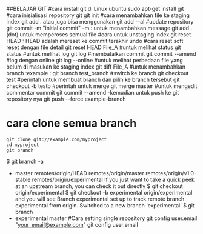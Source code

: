 ##BELAJAR GIT
#cara install git di Linux ubuntu
    sudo apt-get install git
#cara inisialisasi repository git
git init
#cara menambahkan file ke staging index
git add . atau juga bisa menggunakan git add --al
#update repository 
git commit -m "initial commit"
    -m : untuk menambahkan message
git add . (dot) untuk memperoses semual file
#cara untuk unstaging index
git reset HEAD : HEAD adalah mereset ke commit terakhir undo
#cara reset soft reset dengan file detail
git reset HEAD File_A
#untuk melihat status
git status
#untuk melihat log
git log
#membatalkan commit
git commit --amend
#log dengan online
git log --online
#untuk melihat perbedaan file yang belum di masukan ke staging index
git diff File_A
#untuk menambahkan branch
 :example : git branch test_branch
 #switch ke branch 
 git checkout test
 #perintah untuk membuat branch dan pilih ke branch tersebut
 git checkout -b testb
 #perintah untuk merge
 git merge master
#untuk mengedit commentar commit 
git commit --amend
 -kemudian untuk push ke git repository nya
git push --force example-branch
# cara clone semua branch
	git clone git://example.com/myproject
	cd myproject
	git branch
$ git branch -a
* master
  remotes/origin/HEAD
  remotes/origin/master
  remotes/origin/v1.0-stable
  remotes/origin/experimental
If you just want to take a quick peek at an upstream branch, you can check it out directly
$ git checkout origin/experimental
$ git checkout -b experimental origin/experimental
and you will see
Branch experimental set up to track remote branch experimental from origin.
Switched to a new branch 'experimental'
$ git branch
* experimental
  master
#Cara setting single repository
git config user.email "your_email@example.com"
git config user.email

